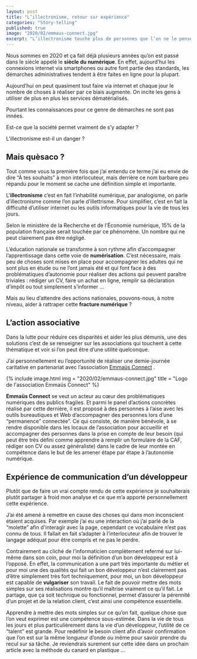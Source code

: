 ```yaml
---
layout: post
title: "L’illectronisme, retour sur expérience"
categories: "Story-telling"
published: true
image: "2020/02/emmaus-connect.jpg"
excerpt: "L’illectronisme touche plus de personnes que l’on ne le pense dans notre aire du numérique, la fracture est présente jusque dans le monde du Web, aidez-nous"
---
```


Nous sommes en 2020 et ça fait déjà plusieurs années qu’on est passé dans le siècle appelé le **siècle du numérique**.
En effet, aujourd’hui les connexions internet via smartphones ou autre font partie des standards, les démarches administratives tendent à être faites en ligne pour la plupart.

Aujourd’hui on peut quasiment tout faire via internet et chaque jour le nombre de choses à réaliser par ce biais augmente. On incite les gens à utiliser de plus en plus les services dématérialisés.

Pourtant les connaissances pour ce genre de démarches ne sont pas innées.

Est-ce que la société permet vraiment de s’y adapter ? 

L’illectronisme est-il un danger ? 

## Mais quèsaco ?

Tout comme vous la première fois que j’ai entendu ce terme j’ai eu envie de dire “À tes souhaits” à mon interlocuteur, mais derrière ce nom barbare peu répandu pour le moment se cache une définition simple et importante. 

L'**illectronisme** c’est en fait l’inhabilité numérique, par analogisme, on parle d’illectronisme comme l’on parle d’illettrisme. Pour simplifier, c’est en fait la difficulté d’utiliser internet ou les outils informatiques pour la vie de tous les jours. 

Selon le ministère de la Recherche et de l’Économie numérique, 15% de la population française serait touchée par ce phénomène. Un nombre qui ne peut clairement pas être négligé. 

L’éducation nationale se transforme à son rythme afin d’accompagner l’apprentissage dans cette voie de **numérisation**. C’est nécessaire, mais peu de choses sont mises en place pour accompagner les adultes qui ne sont plus en étude ou ne l’ont jamais été et qui font face à des problématiques d’autonomie pour réaliser des actions qui peuvent paraître triviales : rédiger un CV, faire un achat en ligne, remplir sa déclaration d’impôt ou tout simplement s’informer …

Mais au lieu d’attendre des actions nationales, pouvons-nous, à notre niveau, aider à rattraper cette **fracture numérique** ?  

## L’action associative
 
Dans la lutte pour réduire ces disparités et aider les plus démunis, une des solutions c’est de se renseigner sur les associations qui touchent à cette thématique et voir si l’on peut être d’une utilité quelconque.  

J’ai personnellement eu l’opportunité de réaliser une demie-journée caritative en partenariat avec l’association [Emmaüs Connect](https://emmaus-connect.org)
. 

{% include image.html img = "2020/02/emmaus-connect.jpg" title = "Logo de l'association Emmaüs Connect" %}

**Emmaüs Connect** se veut un acteur au cœur des problématiques numériques des publics fragiles. Et parmi le panel d’actions concrètes réalisé par cette dernière, il est proposé à des personnes à l’aise avec les outils bureautiques et Web d’accompagner des personnes lors d’une “permanence” connectée”. 
Ce qui consiste, de manière bénévole, à se rendre disponible dans les locaux de l’association pour accueillir et accompagner des personnes dans la prise en compte de leur besoin (qui peut être très défini comme apprendre à remplir un formulaire de la CAF, rédiger son CV ou assez généraliste) dans le cadre de leur montée en compétence dans le but de les amener étape par étape à l’autonomie numérique. 

## Expérience de communication d’un développeur 

Plutôt que de faire un vrai compte rendu de cette expérience je souhaiterais plutôt partager à froid mon analyse et ce que m’a apporté personnellement cette expérience.

J’ai été amené à remettre en cause des choses qui dans mon inconscient étaient acquises. Par exemple j’ai eu une interaction où j’ai parlé de la “molette” afin d'interagir avec la page, cependant ce vocabulaire n’est pas connu de tous. Il fallait en fait s’adapter à l’interlocuteur afin de trouver le langage adéquat pour être compris et ne pas le perdre.

Contrairement au cliché de l’informaticien complètement refermé sur lui-même dans son coin, pour moi la définition d’un bon développeur est à l’opposé. En effet, la communication a une part très importante du métier et pour moi une des qualités qui fait un bon développeur n’est clairement pas d’être simplement très fort techniquement, pour moi, un bon développeur est capable de **vulgariser** son travail. Le fait de pouvoir mettre des mots simples sur ses réalisations montre qu’il maîtrise vraiment ce qu’il fait. Le partage, que ça soit technique ou fonctionnel, permet d’assurer la pérennité d’un projet et de la relation client, c’est ainsi une compétence essentielle. 

Apprendre à mettre des mots simples sur ce qu’on fait, quelque chose que l’on veut exprimer est une compétence sous-estimée. Dans la vie de tous les jours et plus particulièrement dans la vie d’un développeur, l’utilité de ce “talent” est grande. Pour redéfinir le besoin client afin d’avoir confirmation  que l’on est sur la même longueur d’onde ou même pour savoir prendre du recul sur sa tâche. 
Je reviendrais surement sur cette idée dans un prochain article avec la méthode du canard en plastique … 

